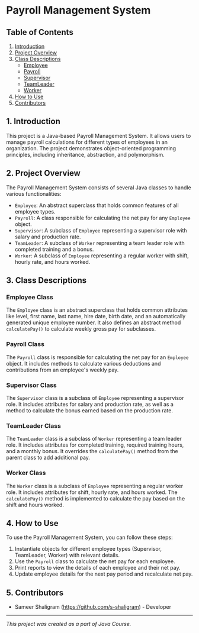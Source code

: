 # Payroll Management System

## Table of Contents

1. [Introduction](#introduction)
2. [Project Overview](#project-overview)
3. [Class Descriptions](#class-descriptions)
    - [Employee](#employee-class)
    - [Payroll](#payroll-class)
    - [Supervisor](#supervisor-class)
    - [TeamLeader](#teamleader-class)
    - [Worker](#worker-class)
4. [How to Use](#how-to-use)
5. [Contributors](#contributors)

## 1. Introduction

This project is a Java-based Payroll Management System. It allows users to manage payroll calculations for different types of employees in an organization. The project demonstrates object-oriented programming principles, including inheritance, abstraction, and polymorphism.

## 2. Project Overview

The Payroll Management System consists of several Java classes to handle various functionalities:

- `Employee`: An abstract superclass that holds common features of all employee types.
- `Payroll`: A class responsible for calculating the net pay for any `Employee` object.
- `Supervisor`: A subclass of `Employee` representing a supervisor role with salary and production rate.
- `TeamLeader`: A subclass of `Worker` representing a team leader role with completed training and a bonus.
- `Worker`: A subclass of `Employee` representing a regular worker with shift, hourly rate, and hours worked.

## 3. Class Descriptions

### Employee Class

The `Employee` class is an abstract superclass that holds common attributes like level, first name, last name, hire date, birth date, and an automatically generated unique employee number. It also defines an abstract method `calculatePay()` to calculate weekly gross pay for subclasses.

### Payroll Class

The `Payroll` class is responsible for calculating the net pay for an `Employee` object. It includes methods to calculate various deductions and contributions from an employee's weekly pay.

### Supervisor Class

The `Supervisor` class is a subclass of `Employee` representing a supervisor role. It includes attributes for salary and production rate, as well as a method to calculate the bonus earned based on the production rate.

### TeamLeader Class

The `TeamLeader` class is a subclass of `Worker` representing a team leader role. It includes attributes for completed training, required training hours, and a monthly bonus. It overrides the `calculatePay()` method from the parent class to add additional pay.

### Worker Class

The `Worker` class is a subclass of `Employee` representing a regular worker role. It includes attributes for shift, hourly rate, and hours worked. The `calculatePay()` method is implemented to calculate the pay based on the shift and hours worked.

## 4. How to Use

To use the Payroll Management System, you can follow these steps:

1. Instantiate objects for different employee types (Supervisor, TeamLeader, Worker) with relevant details.
2. Use the `Payroll` class to calculate the net pay for each employee.
3. Print reports to view the details of each employee and their net pay.
4. Update employee details for the next pay period and recalculate net pay.

## 5. Contributors

- Sameer Shaligram (https://github.com/s-shaligram) - Developer

---

*This project was created as a part of Java Course.*
